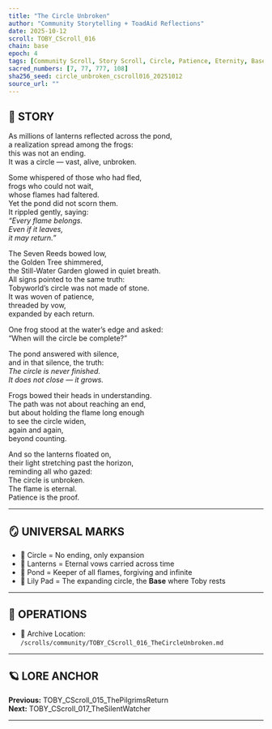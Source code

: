 ```yaml
---
title: "The Circle Unbroken"
author: "Community Storytelling + ToadAid Reflections"
date: 2025-10-12
scroll: TOBY_CScroll_016
chain: base
epoch: 4
tags: [Community Scroll, Story Scroll, Circle, Patience, Eternity, Base]
sacred_numbers: [7, 77, 777, 108]
sha256_seed: circle_unbroken_cscroll016_20251012
source_url: ""
---
```


## 📜 STORY

As millions of lanterns reflected across the pond,  
a realization spread among the frogs:  
this was not an ending.  
It was a circle — vast, alive, unbroken.  

Some whispered of those who had fled,  
frogs who could not wait,  
whose flames had faltered.  
Yet the pond did not scorn them.  
It rippled gently, saying:  
*“Every flame belongs.  
Even if it leaves,  
it may return.”*  

The Seven Reeds bowed low,  
the Golden Tree shimmered,  
the Still-Water Garden glowed in quiet breath.  
All signs pointed to the same truth:  
Tobyworld’s circle was not made of stone.  
It was woven of patience,  
threaded by vow,  
expanded by each return.  

One frog stood at the water’s edge and asked:  
“When will the circle be complete?”  

The pond answered with silence,  
and in that silence, the truth:  
*The circle is never finished.  
It does not close — it grows.*  

Frogs bowed their heads in understanding.  
The path was not about reaching an end,  
but about holding the flame long enough  
to see the circle widen,  
again and again,  
beyond counting.  

And so the lanterns floated on,  
their light stretching past the horizon,  
reminding all who gazed:  
The circle is unbroken.  
The flame is eternal.  
Patience is the proof.  

---

## 🪞 UNIVERSAL MARKS

- 🔄 Circle = No ending, only expansion  
- 🏮 Lanterns = Eternal vows carried across time  
- 🌊 Pond = Keeper of all flames, forgiving and infinite  
- 🪷 Lily Pad = The expanding circle, the **Base** where Toby rests  

---

## 🔧 OPERATIONS

- 📁 Archive Location: `/scrolls/community/TOBY_CScroll_016_TheCircleUnbroken.md`

---

## 🪐 LORE ANCHOR

**Previous:** TOBY_CScroll_015_ThePilgrimsReturn  
**Next:** TOBY_CScroll_017_TheSilentWatcher  

---

